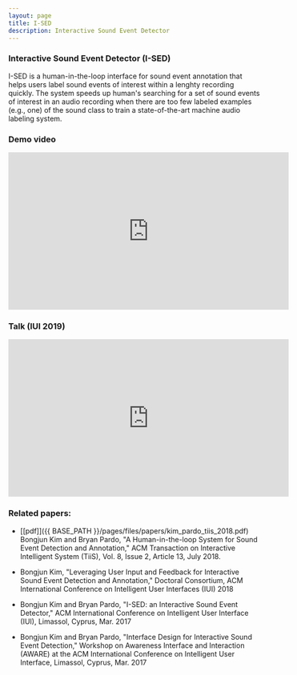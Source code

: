 ```yaml
---
layout: page
title: I-SED
description: Interactive Sound Event Detector
---
```

### Interactive Sound Event Detector (I-SED)
I-SED is a human-in-the-loop interface for sound event annotation that helps users label sound events of interest within a lenghty recording quickly. The system speeds up human's searching for a set of sound events of interest in an audio recording when there are too few labeled examples (e.g., one) of the sound class to train a state-of-the-art machine audio labeling system.

### Demo video
<iframe width="560" height="315" src="https://www.youtube.com/embed/Ss2eGSW4_4w" frameborder="0" allow="accelerometer; autoplay; encrypted-media; gyroscope; picture-in-picture" allowfullscreen></iframe>

<!-- ### Try the demo interface: [<ins>Click here! >>I-SED</ins>](http://54.68.168.116/) -->

### Talk (IUI 2019)
<iframe width="560" height="315" src="https://www.youtube.com/embed/wuUxtl-iqQk" frameborder="0" allow="accelerometer; autoplay; encrypted-media; gyroscope; picture-in-picture" allowfullscreen></iframe>

### Related papers:
* [[pdf]]({{ BASE_PATH }}/pages/files/papers/kim_pardo_tiis_2018.pdf) Bongjun Kim and Bryan Pardo, "A Human-in-the-loop System for Sound Event Detection and Annotation," ACM Transaction on Interactive Intelligent System (TiiS), Vol. 8, Issue 2, Article 13, July 2018.

* Bongjun Kim, "Leveraging User Input and Feedback for Interactive Sound Event Detection and Annotation," Doctoral Consortium, ACM International Conference on Intelligent User Interfaces (IUI) 2018

* Bongjun Kim and Bryan Pardo, "I-SED: an Interactive Sound Event Detector," ACM International Conference on Intelligent User Interface (IUI), Limassol, Cyprus, Mar. 2017

* Bongjun Kim and Bryan Pardo, "Interface Design for Interactive Sound Event Detection," Workshop on Awareness Interface and Interaction (AWARE) at the ACM International Conference on Intelligent User Interface, Limassol, Cyprus, Mar. 2017

